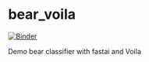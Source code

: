 # bear_voila

[![Binder](https://mybinder.org/badge_logo.svg)](https://mybinder.org/v2/gh/miwojc/pets/master?urlpath=%2Fvoila%2Frender%2Fbear_classifier.ipynb)

Demo bear classifier with fastai and Voila
